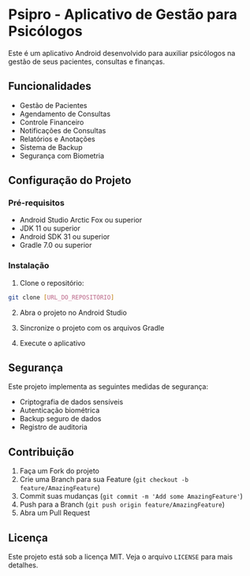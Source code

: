 # Psipro - Aplicativo de Gestão para Psicólogos

Este é um aplicativo Android desenvolvido para auxiliar psicólogos na gestão de seus pacientes, consultas e finanças.

## Funcionalidades

- Gestão de Pacientes
- Agendamento de Consultas
- Controle Financeiro
- Notificações de Consultas
- Relatórios e Anotações
- Sistema de Backup
- Segurança com Biometria

## Configuração do Projeto

### Pré-requisitos

- Android Studio Arctic Fox ou superior
- JDK 11 ou superior
- Android SDK 31 ou superior
- Gradle 7.0 ou superior

### Instalação

1. Clone o repositório:
```bash
git clone [URL_DO_REPOSITÓRIO]
```

2. Abra o projeto no Android Studio

3. Sincronize o projeto com os arquivos Gradle

4. Execute o aplicativo

## Segurança

Este projeto implementa as seguintes medidas de segurança:

- Criptografia de dados sensíveis
- Autenticação biométrica
- Backup seguro de dados
- Registro de auditoria

## Contribuição

1. Faça um Fork do projeto
2. Crie uma Branch para sua Feature (`git checkout -b feature/AmazingFeature`)
3. Commit suas mudanças (`git commit -m 'Add some AmazingFeature'`)
4. Push para a Branch (`git push origin feature/AmazingFeature`)
5. Abra um Pull Request

## Licença

Este projeto está sob a licença MIT. Veja o arquivo `LICENSE` para mais detalhes. 
